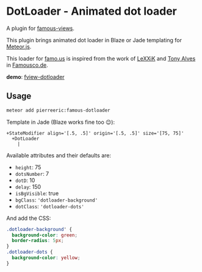 # DotLoader - Animated dot loader
A plugin for [famous-views](http://famous-views.meteor.com).

This plugin brings animated dot loader in Blaze or Jade templating for [Meteor.js](https://www.meteor.com).

This loader for [famo.us](http://famo.us) is inspired from the work of [LeXXiK](https://github.com/LeXXik) and [Tony Alves](https://github.com/talves) in [Famousco.de](http://famousco.de/2014/07/animated-dots-icon/).

**demo**: [fview-dotloader](http://fview-dotloader.meteor.com/)

## Usage
```bash
meteor add pierreeric:famous-dotloader
```

Template in Jade (Blaze works fine too :wink:):
```jade
+StateModifier align='[.5, .5]' origin='[.5, .5]' size='[75, 75]'
  +DotLoader
    |
```

Available attributes and their defaults are:
* `height`: 75
* `dotsNumber`: 7
* `dotD`: 10
* `delay`: 150
* `isBgVisible`: true
* `bgClass`: `'dotloader-background'`
* `dotClass`: `'dotloader-dots'`

And add the CSS:
```css
.dotloader-background' {
  background-color: green;
  border-radius: 5px;
}
.dotloader-dots {
  background-color: yellow;
}
```
